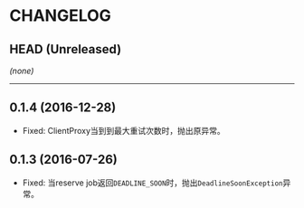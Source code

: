# CHANGELOG

## HEAD (Unreleased)
_(none)_

--------------------

## 0.1.4 (2016-12-28)

* Fixed: ClientProxy当到到最大重试次数时，抛出原异常。

## 0.1.3 (2016-07-26)

* Fixed: 当reserve job返回`DEADLINE_SOON`时，抛出`DeadlineSoonException`异常。
